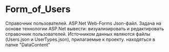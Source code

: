 # Form_of_Users
Справочник пользователей. ASP.Net Web-Forms Json-файл.
Задача на основе технологии ASP.Net вывести: визуализировать и редактировать справочник пользователей.
Источником данных являются файлы (Users.json и UserTypes.json), прилагаемые к проекту. находяться в папке "DataContent"
